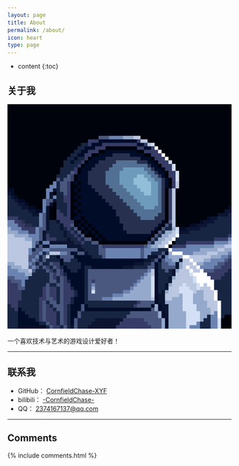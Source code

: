 ```yaml
---
layout: page
title: About
permalink: /about/
icon: heart
type: page
---
```


* content
{:toc}
## 关于我

![头像](https://raw.githubusercontent.com/CornfieldChase-XYF/CornfieldChase-XYF.github.io/main/picture/about/202301161459807.png)

一个喜欢技术与艺术的游戏设计爱好者！



---



## 联系我

* GitHub： [CornfieldChase-XYF](https://github.com/CornfieldChase-XYF)
* bilibili： [-CornfieldChase-](https://space.bilibili.com/1155332608?spm_id_from=333.1007.0.0)
* QQ： 2374167137@qq.com



---



## Comments

{% include comments.html %}
